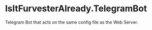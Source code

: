 # IsItFurvesterAlready.TelegramBot
Telegram Bot that acts on the same config file as the Web Server.
